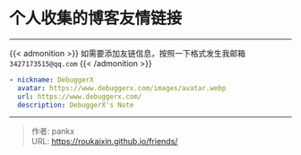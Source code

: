 # 个人收集的博客友情链接


<!-- When you set data `friends.yml` in `yourProject/data/` directory, it will be automatically loaded here. -->
<!-- 在你的项目下创建 data 目录，并在创建 friends.yml 文件，到时候友链会自动去加载数据-->

---

{{< admonition >}} 如需要添加友链信息，按照一下格式发生我邮箱 `3427173515@qq.com` {{< /admonition >}}
```yaml
- nickname: DebuggerX
  avatar: https://www.debuggerx.com/images/avatar.webp
  url: https://www.debuggerx.com/
  description: DebuggerX's Note
```


---

> 作者: pankx  
> URL: https://roukaixin.github.io/friends/  

